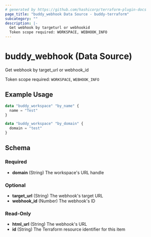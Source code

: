 ```yaml
---
# generated by https://github.com/hashicorp/terraform-plugin-docs
page_title: "buddy_webhook Data Source - buddy-terraform"
subcategory: ""
description: |-
  Get webhook by targeturl or webhookid
  Token scope required: WORKSPACE, WEBHOOK_INFO
---
```


# buddy_webhook (Data Source)

Get webhook by target_url or webhook_id

Token scope required: `WORKSPACE`, `WEBHOOK_INFO`

## Example Usage

```terraform
data "buddy_workspace" "by_name" {
  name = "Test"
}

data "buddy_workspace" "by_domain" {
  domain = "test"
}
```

<!-- schema generated by tfplugindocs -->
## Schema

### Required

- **domain** (String) The workspace's URL handle

### Optional

- **target_url** (String) The webhook's target URL
- **webhook_id** (Number) The webhook's ID

### Read-Only

- **html_url** (String) The webhook's URL
- **id** (String) The Terraform resource identifier for this item


